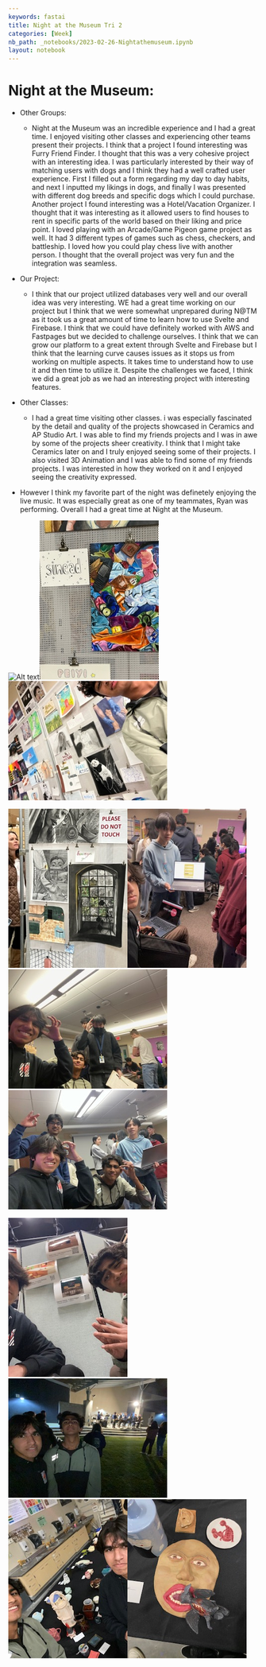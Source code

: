 ```yaml
---
keywords: fastai
title: Night at the Museum Tri 2
categories: [Week]
nb_path: _notebooks/2023-02-26-Nightathemuseum.ipynb
layout: notebook
---
```


# Night at the Museum:  

- Other Groups:
  - Night at the Museum was an incredible experience and I had a great time. I enjoyed visiting other classes and experiencing other teams present their projects. I think that a project I found interesting was Furry Friend Finder. I thought that this was a very cohesive project with an interesting idea. I was particularly interested by their way of matching users with dogs and I think they had a well crafted user experience. First I filled out a form regarding my day to day habits, and next I inputted my likings in dogs, and finally I was presented with different dog breeds and specific dogs which I could purchase. Another project I found interesting was a Hotel/Vacation Organizer. I thought that it was interesting as it allowed users to find houses to rent in specific parts of the world based on their liking and price point. I loved playing with an Arcade/Game Pigeon game project as well. It had 3 different types of games such as chess, checkers, and battleship. I loved how you could play chess live with another person. I thought that the overall project was very fun and the integration was seamless.
- Our Project:
  - I think that our project utilized databases very well and our overall idea was very interesting. WE had a great time working on our project but I think that we were somewhat unprepared during N@TM as it took us a great amount of time to learn how to use Svelte and Firebase. I think that we could have definitely worked with AWS and Fastpages but we decided to challenge ourselves. I think that we can grow our platform to a great extent through Svelte and Firebase but I think that the learning curve causes issues as it stops us from working on multiple aspects. It takes time to understand how to use it and then time to utilize it. Despite the challenges we faced, I think we did a great job as we had an interesting project with interesting features.

- Other Classes:
  - I had a great time visiting other classes. i was especially fascinated by the detail and quality of the projects showcased in Ceramics and AP Studio Art. I was able to find my friends projects and I was in awe by some of the projects sheer creativity. I think that I might take Ceramics later on and I truly enjoyed seeing some of their projects. I also visited 3D Animation and I was able to find some of my friends projects. I was interested in how they worked on it and I enjoyed seeing the creativity expressed. 
- However I think my favorite part of the night was definetely enjoying the live music. It was especially great as one of my teammates, Ryan was performing. Overall I had a great time at Night at the Museum.
  
  
![Alt text](../images/IMG_5655.jpg)![Alt text](../images/IMG_1573.jpg)![Alt text](../images/IMG_1574.jpg)

![Alt text](../images/IMG_1575.jpg)![Alt text](../images/IMG_5649.jpg)![Alt text](../images/IMG_5651.jpg)![Alt text](../images/IMG_5650.jpg)

![Alt text](../images/IMG_5656.jpg)![Alt text](../images/IMG_5657.jpg)![Alt text](../images/IMG_5659.jpg)![Alt text](../images/IMG_5658.jpg)